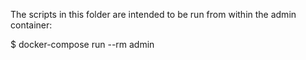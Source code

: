 The scripts in this folder are intended to be run from within the admin container:

$ docker-compose run --rm admin


